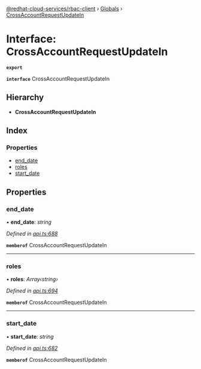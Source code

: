[@redhat-cloud-services/rbac-client](../README.md) › [Globals](../globals.md) › [CrossAccountRequestUpdateIn](crossaccountrequestupdatein.md)

# Interface: CrossAccountRequestUpdateIn

**`export`** 

**`interface`** CrossAccountRequestUpdateIn

## Hierarchy

* **CrossAccountRequestUpdateIn**

## Index

### Properties

* [end_date](crossaccountrequestupdatein.md#end_date)
* [roles](crossaccountrequestupdatein.md#roles)
* [start_date](crossaccountrequestupdatein.md#start_date)

## Properties

###  end_date

• **end_date**: *string*

*Defined in [api.ts:688](https://github.com/RedHatInsights/javascript-clients.gi/blob/master/packages/rbac/api.ts#L688)*

**`memberof`** CrossAccountRequestUpdateIn

___

###  roles

• **roles**: *Array‹string›*

*Defined in [api.ts:694](https://github.com/RedHatInsights/javascript-clients.gi/blob/master/packages/rbac/api.ts#L694)*

**`memberof`** CrossAccountRequestUpdateIn

___

###  start_date

• **start_date**: *string*

*Defined in [api.ts:682](https://github.com/RedHatInsights/javascript-clients.gi/blob/master/packages/rbac/api.ts#L682)*

**`memberof`** CrossAccountRequestUpdateIn

